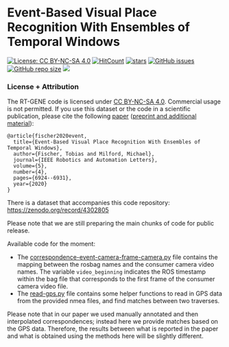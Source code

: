 # Event-Based Visual Place Recognition With Ensembles of Temporal Windows

[![License: CC BY-NC-SA 4.0](https://img.shields.io/badge/License-CC%20BY--NC--SA%204.0-lightgrey.svg?style=flat-square)](https://creativecommons.org/licenses/by-nc-sa/4.0/)
[![HitCount](http://hits.dwyl.io/Tobias-Fischer/ensemble-event-vpr.svg)](./README.md)
[![stars](https://img.shields.io/github/stars/Tobias-Fischer/ensemble-event-vpr.svg?style=flat-square)](https://github.com/Tobias-Fischer/ensemble-event-vpr/stargazers)
[![GitHub issues](https://img.shields.io/github/issues/Tobias-Fischer/ensemble-event-vpr?style=flat-square)](https://github.com/Tobias-Fischer/ensemble-event-vpr/issues)
[![GitHub repo size](https://img.shields.io/github/repo-size/Tobias-Fischer/ensemble-event-vpr.svg?style=flat-square)](./README.md)
<a href="https://qcr.github.io" alt="QUT Centre for Robotics Open Source"><img src="https://img.shields.io/badge/collection-QUT%20Robotics-%23043d71?style=flat-square" /></a>

### License + Attribution
The RT-GENE code is licensed under [CC BY-NC-SA 4.0](https://creativecommons.org/licenses/by-nc-sa/4.0/). Commercial usage is not permitted. If you use this dataset or the code in a scientific publication, please cite the following [paper](http://doi.org/10.1109/LRA.2020.3025505) ([preprint and additional material](https://arxiv.org/abs/2006.02826)):

```
@article{fischer2020event,
  title={Event-Based Visual Place Recognition With Ensembles of Temporal Windows},
  author={Fischer, Tobias and Milford, Michael},
  journal={IEEE Robotics and Automation Letters},
  volume={5},
  number={4},
  pages={6924--6931},
  year={2020}
}
```

There is a dataset that accompanies this code repository: https://zenodo.org/record/4302805

Please note that we are still preparing the main chunks of code for public release.

Available code for the moment:
- The [correspondence-event-camera-frame-camera.py](./correspondence-event-camera-frame-camera.py) file contains the mapping between the rosbag names and the consumer camera video names. The variable `video_beginning` indicates the ROS timestamp within the bag file that corresponds to the first frame of the consumer camera video file.
- The [read-gps.py](./read-gps.py) file contains some helper functions to read in GPS data from the provided nmea files, and find matches between two traverses.

Please note that in our paper we used manually annotated and then interpolated correspondences; instead here we provide matches based on the GPS data. Therefore, the results between what is reported in the paper and what is obtained using the methods here will be slightly different.
